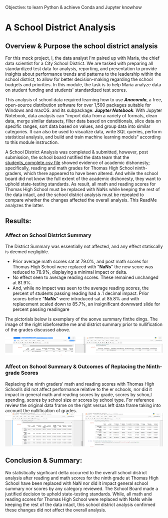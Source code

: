 Objective: to learn Python & achieve Conda and Jupyter knowhow
# A School District Analysis

## Overview & Purpose the school district analysis
For this mock project, I, the data analyst I'm paired up with Maria, the chief data scientist for a City School District.  We are tasked with preparing all standardized test data for analysis, reporting, and presentation to provide insights about performance trends and patterns to the leadership within the school district, to allow for better decision-making regarding the school budgets and priorities.  In this module, the task is to help Maria analyze data on student funding and students' standardized test scores.

This analysis of school data required learning how to use **_Anaconda_**, a free, open-source distribution software for over 1,500 packages suitable for Windows and macOS. and its subpackage: **_Jupyter Notebook_**.  With Jupyter Notebook, data analysts can "import data from a variety of formats, clean data, merge similar datasets, filter data based on conditionals, slice data on specific ranges, sort data based on values, and group data into similar categories. It can also be used to visualize data, write SQL queries, perform statistical analysis, and build and train machine learning models" according to this module instruction.

A School District Analysis was completed & submitted, however, post submission, the school board notified the data team that the [students_complete.csv file](https://github.com/Juligi/School_District_Analysis/blob/main/resources/schools_complete.csv) showed evidence of academic dishonesty; specifically, reading and math grades for Thomas High School ninth-graders, which there appeared to have been altered. And while the school board did not know the full extent of the academic dishonesty, they want to uphold state-testing standards.  As result, all math and reading scores for Thomas High School must be replaced with NaNs while keeping the rest of the data intact, and the school district analysis must be repeated to compare whether the changes affected the overall analysis.  This ReadMe analyzes the latter.

## Results:

### Affect on School District Summary
The District Summary was essentially not affected, and any effect statiscally is deemed negligible.
*  Prior average math scores sat at 79.0%, and post math scores for Thomas High School were replaced with "**NaNs**" the new score was reduced to 78.9%, displaying a minimal impact or delta.
*  No effect seen to average reading scores.  These remained unchanged at 81.9%.
  * And, while no impact was seen to the average reading scores, the percent of students passing reading had a .1 decimal impact.  Prior scores before "**NaNs**" were introduced sat at 85.8% and with replacement scaled down to 85.7%, an insignificant downward slide for percent passing readingare
  
The pictorials below is exemplary of the aonve summary finthe dings. The image of the right isbeforeathe me and district summary prior to nullification of the grades discussed above.  

![image](https://github.com/Juligi/School_District_Analysis/blob/main/resources/image.png)

### Affect on School Summary & Outcomes of Replacing the Ninth-grade Scores

Replacing the ninth graders’ math and reading scores with Thomas High School’s did not affect performance relative to the er schools, nor did it impact in general math and reading scores by grade, scores by schoo,l spending, scores by school size or scores by school type. For reference review the original data frame on the right versus left data frame taking into account the nullification of grades.
![image](https://github.com/Juligi/School_District_Analysis/blob/main/resources/School%20Summary_Original%20vs%20Challenge.png)


## Conclusion & Summary: 
No statistically signficant delta occurred to the overall school district analysis after reading and math scores for the ninth grade at Thomas High School have been replaced with NaN nor did it impact general school summary nor scores by any category reviewed.  The School Board made a justified decision to uphold state-testing standards.  While, all math and reading scores for Thomas High School were replaced with NaNs while keeping the rest of the data intact, this school district analysis confirmed these changes did not affect the overall analysis.
